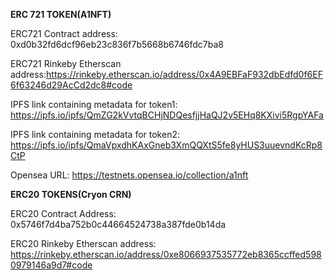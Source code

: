 **ERC 721 TOKEN(A1NFT)**
 
ERC721 Contract address: 0xd0b32fd6dcf96eb23c836f7b5668b6746fdc7ba8

ERC721 Rinkeby Etherscan address:https://rinkeby.etherscan.io/address/0x4A9EBFaF932dbEdfd0f6EF6f63246d29AcCd2dc8#code

IPFS link containing metadata for token1: https://ipfs.io/ipfs/QmZG2kVvtqBCHjNDQesfjjHaQJ2v5EHq8KXivi5RgpYAFa

IPFS link containing metadata for token2: https://ipfs.io/ipfs/QmaVpxdhKAxGneb3XmQQXtS5fe8yHUS3uuevndKcRp8CtP

Opensea URL: https://testnets.opensea.io/collection/a1nft


**ERC20 TOKENS(Cryon CRN)**

ERC20 Contract Address: 0x5746f7d4ba752b0c44664524738a387fde0b14da

ERC20 Rinkeby Etherscan address: https://rinkeby.etherscan.io/address/0xe8066937535772eb8365ccffed5980979146a9d7#code
